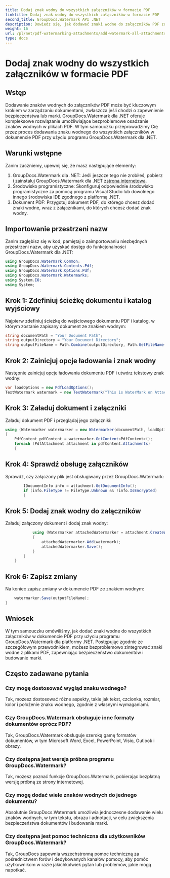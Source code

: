 ```yaml
---
title: Dodaj znak wodny do wszystkich załączników w formacie PDF
linktitle: Dodaj znak wodny do wszystkich załączników w formacie PDF
second_title: GroupDocs.Watermark API .NET
description: Dowiedz się, jak dodawać znaki wodne do załączników PDF za pomocą GroupDocs.Watermark dla .NET. Z łatwością zabezpiecz swoje dokumenty za pomocą niestandardowych znaków wodnych.
weight: 16
url: /pl/net/pdf-watermarking-attachments/add-watermark-all-attachments-pdf/
type: docs
---
```

# Dodaj znak wodny do wszystkich załączników w formacie PDF

## Wstęp
Dodawanie znaków wodnych do załączników PDF może być kluczowym krokiem w zarządzaniu dokumentami, zwłaszcza jeśli chodzi o zapewnienie bezpieczeństwa lub marki. GroupDocs.Watermark dla .NET oferuje kompleksowe rozwiązanie umożliwiające bezproblemowe osadzanie znaków wodnych w plikach PDF. W tym samouczku przeprowadzimy Cię przez proces dodawania znaku wodnego do wszystkich załączników w dokumencie PDF przy użyciu programu GroupDocs.Watermark dla .NET.
## Warunki wstępne
Zanim zaczniemy, upewnij się, że masz następujące elementy:
1.  GroupDocs.Watermark dla .NET: Jeśli jeszcze tego nie zrobiłeś, pobierz i zainstaluj GroupDocs.Watermark dla .NET z[strona internetowa](https://releases.groupdocs.com/Watermark/net/).
2. Środowisko programistyczne: Skonfiguruj odpowiednie środowisko programistyczne za pomocą programu Visual Studio lub dowolnego innego środowiska IDE zgodnego z platformą .NET.
3. Dokument PDF: Przygotuj dokument PDF, do którego chcesz dodać znaki wodne, wraz z załącznikami, do których chcesz dodać znak wodny.

## Importowanie przestrzeni nazw
Zanim zagłębisz się w kod, pamiętaj o zaimportowaniu niezbędnych przestrzeni nazw, aby uzyskać dostęp do funkcjonalności GroupDocs.Watermark dla .NET:
```csharp
using GroupDocs.Watermark.Common;
using GroupDocs.Watermark.Contents.Pdf;
using GroupDocs.Watermark.Options.Pdf;
using GroupDocs.Watermark.Watermarks;
using System.IO;
using System;
```
## Krok 1: Zdefiniuj ścieżkę dokumentu i katalog wyjściowy
Najpierw zdefiniuj ścieżkę do wejściowego dokumentu PDF i katalog, w którym zostanie zapisany dokument ze znakiem wodnym:
```csharp
string documentPath = "Your Document Path";
string outputDirectory = "Your Document Directory";
string outputFileName = Path.Combine(outputDirectory, Path.GetFileName(documentPath));
```
## Krok 2: Zainicjuj opcje ładowania i znak wodny
Następnie zainicjuj opcje ładowania dokumentu PDF i utwórz tekstowy znak wodny:
```csharp
var loadOptions = new PdfLoadOptions();
TextWatermark watermark = new TextWatermark("This is WaterMark on Attachment", new Font("Arial", 19));
```
## Krok 3: Załaduj dokument i załączniki
Załaduj dokument PDF i przeglądaj jego załączniki:
```csharp
using (Watermarker watermarker = new Watermarker(documentPath, loadOptions))
{
    PdfContent pdfContent = watermarker.GetContent<PdfContent>();
    foreach (PdfAttachment attachment in pdfContent.Attachments)
    {
```
## Krok 4: Sprawdź obsługę załączników
Sprawdź, czy załączony plik jest obsługiwany przez GroupDocs.Watermark:
```csharp
        IDocumentInfo info = attachment.GetDocumentInfo();
        if (info.FileType != FileType.Unknown && !info.IsEncrypted)
        {
```
## Krok 5: Dodaj znak wodny do załączników
Załaduj załączony dokument i dodaj znak wodny:
```csharp
            using (Watermarker attachedWatermarker = attachment.CreateWatermarker())
            {
                attachedWatermarker.Add(watermark);
                attachedWatermarker.Save();
            }
        }
    }
```
## Krok 6: Zapisz zmiany
Na koniec zapisz zmiany w dokumencie PDF ze znakiem wodnym:
```csharp
    watermarker.Save(outputFileName);
}
```

## Wniosek
W tym samouczku omówiliśmy, jak dodać znaki wodne do wszystkich załączników w dokumencie PDF przy użyciu programu GroupDocs.Watermark dla platformy .NET. Postępując zgodnie ze szczegółowym przewodnikiem, możesz bezproblemowo zintegrować znaki wodne z plikami PDF, zapewniając bezpieczeństwo dokumentów i budowanie marki.
## Często zadawane pytania
### Czy mogę dostosować wygląd znaku wodnego?
Tak, możesz dostosować różne aspekty, takie jak tekst, czcionka, rozmiar, kolor i położenie znaku wodnego, zgodnie z własnymi wymaganiami.
### Czy GroupDocs.Watermark obsługuje inne formaty dokumentów oprócz PDF?
Tak, GroupDocs.Watermark obsługuje szeroką gamę formatów dokumentów, w tym Microsoft Word, Excel, PowerPoint, Visio, Outlook i obrazy.
### Czy dostępna jest wersja próbna programu GroupDocs.Watermark?
Tak, możesz poznać funkcje GroupDocs.Watermark, pobierając bezpłatną wersję próbną ze strony internetowej.
### Czy mogę dodać wiele znaków wodnych do jednego dokumentu?
Absolutnie GroupDocs.Watermark umożliwia jednoczesne dodawanie wielu znaków wodnych, w tym tekstu, obrazu i adnotacji, w celu zwiększenia bezpieczeństwa dokumentów i budowania marki.
### Czy dostępna jest pomoc techniczna dla użytkowników GroupDocs.Watermark?
Tak, GroupDocs zapewnia wszechstronną pomoc techniczną za pośrednictwem forów i dedykowanych kanałów pomocy, aby pomóc użytkownikom w razie jakichkolwiek pytań lub problemów, jakie mogą napotkać.